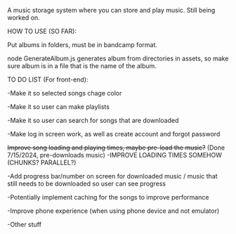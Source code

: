 A music storage system where you can store and play music. Still being worked on.

HOW TO USE (SO FAR):

Put albums in folders, must be in bandcamp format.

node GenerateAlbum.js generates album from directories in assets, so make sure album is in a file that is the name of the album.


TO DO LIST (For front-end):

-Make it so selected songs chage color

-Make it so user can make playlists

-Make it so user can search for songs that are downloaded

-Make log in screen work, as well as create account and forgot password

~~Improve song loading and playing times, maybe pre-load the music?~~ (Done 7/15/2024, pre-downloads music) 
    -IMPROVE LOADING TIMES SOMEHOW (CHUNKS? PARALLEL?)

-Add progress bar/number on screen for downloaded music / music that still needs to be downloaded so user can see progress

-Potentially implement caching for the songs to improve performance

-Improve phone experience (when using phone device and not emulator)

-Other stuff

